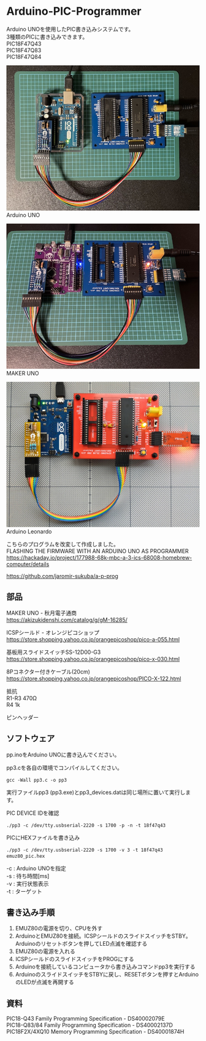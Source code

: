 # Arduino-PIC-Programmer

Arduino UNOを使用したPIC書き込みシステムです。  
3種類のPICに書き込みできます。  
PIC18F47Q43  
PIC18F47Q83  
PIC18F47Q84  

![Arduino-PIC](Arduino-PIC.jpeg)  
Arduino UNO  

![MAKER UNO](MakerUNO.jpeg)  
MAKER UNO

![Arduino-Leonardo](Arduino-Leonardo.jpeg)  
Arduino Leonardo

こちらのプログラムを改変して作成しました。  
FLASHING THE FIRMWARE WITH AN ARDUINO UNO AS PROGRAMMER  
https://hackaday.io/project/177988-68k-mbc-a-3-ics-68008-homebrew-computer/details

https://github.com/jaromir-sukuba/a-p-prog

## 部品
MAKER UNO - 秋月電子通商  
https://akizukidenshi.com/catalog/g/gM-16285/

ICSPシールド - オレンジピコショップ  
https://store.shopping.yahoo.co.jp/orangepicoshop/pico-a-055.html

基板用スライドスイッチSS-12D00-G3  
https://store.shopping.yahoo.co.jp/orangepicoshop/pico-x-030.html

8Pコネクター付きケーブル(20cm)  
https://store.shopping.yahoo.co.jp/orangepicoshop/PICO-X-122.html

抵抗  
R1-R3 470Ω  
R4 1k  

ピンヘッダー  

## ソフトウェア
pp.inoをArduino UNOに書き込んでください。  

pp3.cを各自の環境でコンパイルしてください。
```
gcc -Wall pp3.c -o pp3
```

実行ファイルpp3 (pp3.exe)とpp3_devices.datは同じ場所に置いて実行します。

PIC DEVICE IDを確認
```
./pp3 -c /dev/tty.usbserial-2220 -s 1700 -p -n -t 18f47q43
```

PICにHEXファイルを書き込み
```
./pp3 -c /dev/tty.usbserial-2220 -s 1700 -v 3 -t 18f47q43 emuz80_pic.hex
```

-c : Arduino UNOを指定  
-s : 待ち時間[ms]  
-v : 実行状態表示  
-t : ターゲット  

## 書き込み手順

1. EMUZ80の電源を切り、CPUを外す  
2. ArduinoとEMUZ80を接続。ICSPシールドのスライドスイッチをSTBY。Arduinoのリセットボタンを押してLED点滅を確認する  
3. EMUZ80の電源を入れる  
4. ICSPシールドのスライドスイッチをPROGにする  
5. Arduinoを接続しているコンピュータから書き込みコマンドpp3を実行する  
6. ArduinoのスライドスイッチをSTBYに戻し、RESETボタンを押すとArduinoのLEDが点滅を再開する  

## 資料
PIC18-Q43 Family Programming Specification - DS40002079E  
PIC18-Q83/84 Family Programming Specification - DS40002137D  
PIC18F2X/4XQ10 Memory Programming Specification - DS40001874H  
